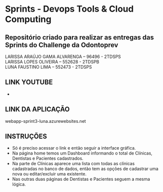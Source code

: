 # Sprints - Devops Tools & Cloud Computing

## Repositório criado para realizar as entregas das Sprints do Challenge da Odontoprev

LARISSA ARAÚJO GAMA ALVARENGA – 96496 - 2TDSPS <br>
LARISSA LOPES OLIVEIRA – 552628 - 2TDSPB <br>
LUNA FAUSTINO LIMA – 552473 - 2TDSPS

## LINK YOUTUBE

-

## LINK DA APLICAÇÃO

webapp-sprint3-luna.azurewebsites.net

## INSTRUÇÕES

- Só é preciso acessar o link e então seguir a interface gráfica. 
- Na página home temos um Dashboard informando o total de Clínicas, Dentistas e Pacientes cadastrados.
- Na parte de Clínicas aparece uma lista com todas as clínicas cadastradas no banco de dados, então tem as opções de cadastrar uma nova ou editar/excluir uma existente.
- Nas outras duas páginas de Dentistas e Pacientes seguem a mesma lógica.



